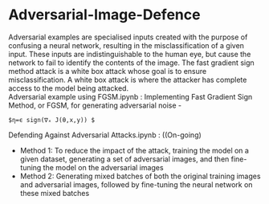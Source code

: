 # Adversarial-Image-Defence
Adversarial examples are specialised inputs created with the purpose of confusing a neural network, resulting in the misclassification of a given input. These inputs are indistinguishable to the human eye, but cause the network to fail to identify the contents of the image. The fast gradient sign method attack is a white box attack whose goal is to ensure misclassification. A white box attack is where the attacker has complete access to the model being attacked. <br>
Adversarial example using FGSM.ipynb : Implementing Fast Gradient Sign Method, or FGSM, for generating adversarial noise -
```
$η=ϵ sign(∇ₓ J(θ,x,y)) $
```
Defending Against Adversarial Attacks.ipynb : ((On-going)
<ul> <li> Method 1: To reduce the impact of the attack, training the model on a given dataset, generating a set of adversarial images, and then fine-tuning the model on the adversarial images </li>
  <li>Method 2: Generating mixed batches of both the original training images and adversarial images, followed by fine-tuning the neural network on these mixed batches
</li> </ul>

 
